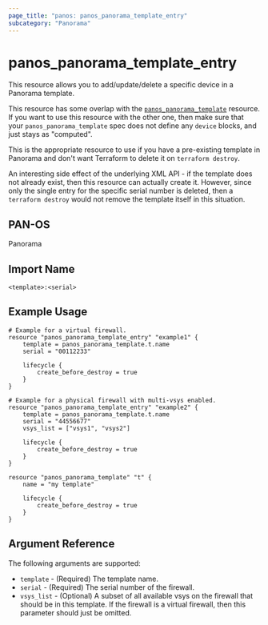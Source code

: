 ```yaml
---
page_title: "panos: panos_panorama_template_entry"
subcategory: "Panorama"
---
```


# panos_panorama_template_entry

This resource allows you to add/update/delete a specific device in a Panorama
template.

This resource has some overlap with the
[`panos_panorama_template`](panorama_template.html)
resource.  If you want to use this resource with the other one, then make
sure that your `panos_panorama_template` spec does not define any
`device` blocks, and just stays as "computed".

This is the appropriate resource to use if you have a pre-existing template
in Panorama and don't want Terraform to delete it on `terraform destroy`.

An interesting side effect of the underlying XML API - if the template does
not already exist, then this resource can actually create it.  However, since
only the single entry for the specific serial number is deleted, then a
`terraform destroy` would not remove the template itself in this situation.


## PAN-OS

Panorama


## Import Name

```shell
<template>:<serial>
```


## Example Usage

```hcl
# Example for a virtual firewall.
resource "panos_panorama_template_entry" "example1" {
    template = panos_panorama_template.t.name
    serial = "00112233"

    lifecycle {
        create_before_destroy = true
    }
}

# Example for a physical firewall with multi-vsys enabled.
resource "panos_panorama_template_entry" "example2" {
    template = panos_panorama_template.t.name
    serial = "44556677"
    vsys_list = ["vsys1", "vsys2"]

    lifecycle {
        create_before_destroy = true
    }
}

resource "panos_panorama_template" "t" {
    name = "my template"

    lifecycle {
        create_before_destroy = true
    }
}
```

## Argument Reference

The following arguments are supported:

* `template` - (Required) The template name.
* `serial` - (Required) The serial number of the firewall.
* `vsys_list` - (Optional) A subset of all available vsys on the firewall
  that should be in this template.  If the firewall is a virtual firewall,
  then this parameter should just be omitted.
